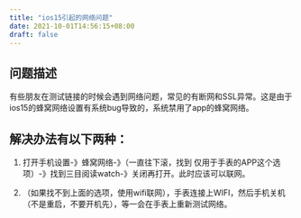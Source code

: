 ```yaml
---
title: "ios15引起的网络问题"
date: 2021-10-01T14:56:15+08:00
draft: false
---
```


## 问题描述  
有些朋友在测试链接的时候会遇到网络问题，常见的有断网和SSL异常。这是由于ios15的蜂窝网络设置有系统bug导致的，系统禁用了app的蜂窝网络。  

## 解决办法有以下两种：  

1. 打开手机设置-》蜂窝网络-》（一直往下滚，找到 仅用于手表的APP这个选项）-》找到三目阅读watch-》关闭再打开。此时应该可以联网。   

2. （如果找不到上面的选项，使用wifi联网），手表连接上WIFI，然后手机关机（不是重启，不要开机先），等一会在手表上重新测试网络。  


